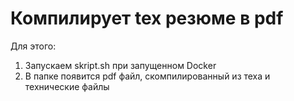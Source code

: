 # Компилирует tex резюме в pdf 
Для этого:
1. Запускаем skript.sh при запущенном Docker
2. В папке появится pdf файл, скомпилированный из теха и технические файлы
